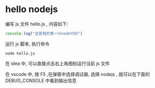 # hello nodejs

编写 js 文件 hello.js , 内容如下:

```javascript
console.log("这是我的第一行node代码")
```

运行 js 脚本, 执行命令

```shell
node hello.js
```



在 idea 中, 可以直接点击右上角图标运行当前 js 文件

在 vscode 中, 按 F5  ,在弹窗中选择调试器, 选择 nodejs ,  就可以在下面的 DEBUG_CONSOLE 中看到输出信息


